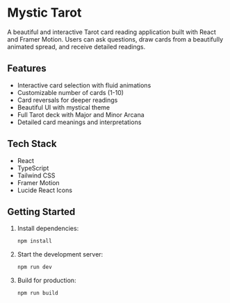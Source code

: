 # Mystic Tarot

A beautiful and interactive Tarot card reading application built with React and Framer Motion. Users can ask questions, draw cards from a beautifully animated spread, and receive detailed readings.

## Features

- Interactive card selection with fluid animations
- Customizable number of cards (1-10)
- Card reversals for deeper readings
- Beautiful UI with mystical theme
- Full Tarot deck with Major and Minor Arcana
- Detailed card meanings and interpretations

## Tech Stack

- React
- TypeScript
- Tailwind CSS
- Framer Motion
- Lucide React Icons

## Getting Started

1. Install dependencies:
   ```bash
   npm install
   ```

2. Start the development server:
   ```bash
   npm run dev
   ```

3. Build for production:
   ```bash
   npm run build
   ```